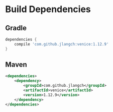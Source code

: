 # Build Dependencies


## Gradle

```groovy
dependencies {
    compile 'com.github.jlangch:venice:1.12.9'
}
```

## Maven

```xml
<dependencies>
    <dependency>
        <groupId>com.github.jlangch</groupId>
        <artifactId>venice</artifactId>
        <version>1.12.9</version>
    </dependency>
</dependencies>
```
